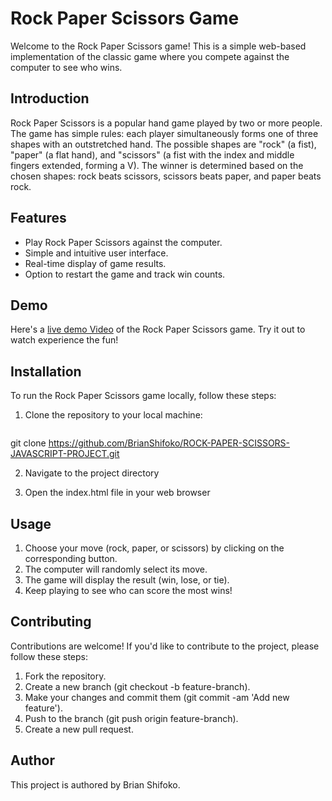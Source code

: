 # Rock Paper Scissors Game

Welcome to the Rock Paper Scissors game! This is a simple web-based implementation of the classic game where you compete against the computer to see who wins.

## Introduction

Rock Paper Scissors is a popular hand game played by two or more people. The game has simple rules: each player simultaneously forms one of three shapes with an outstretched hand. The possible shapes are "rock" (a fist), "paper" (a flat hand), and "scissors" (a fist with the index and middle fingers extended, forming a V). The winner is determined based on the chosen shapes: rock beats scissors, scissors beats paper, and paper beats rock.

## Features

- Play Rock Paper Scissors against the computer.
- Simple and intuitive user interface.
- Real-time display of game results.
- Option to restart the game and track win counts.

## Demo

Here's a [live demo Video](https://www.loom.com/share/3ddd9849a3924ccbb95522ea4787e42a?sid=f7234879-75df-4645-b8d5-f104103c5762) of the Rock Paper Scissors game. Try it out to watch experience the fun!


## Installation

To run the Rock Paper Scissors game locally, follow these steps:
1. Clone the repository to your local machine:
   ```bash
 git clone https://github.com/BrianShifoko/ROCK-PAPER-SCISSORS-JAVASCRIPT-PROJECT.git

2. Navigate to the project directory

3. Open the index.html file in your web browser


## Usage
1. Choose your move (rock, paper, or scissors) by clicking on the corresponding button.
2. The computer will randomly select its move.
3. The game will display the result (win, lose, or tie).
4. Keep playing to see who can score the most wins!

## Contributing
Contributions are welcome! If you'd like to contribute to the project, please follow these steps:

1. Fork the repository.
2. Create a new branch (git checkout -b feature-branch).
3. Make your changes and commit them (git commit -am 'Add new feature').
4. Push to the branch (git push origin feature-branch).
5. Create a new pull request.

## Author
This project is authored by Brian Shifoko.